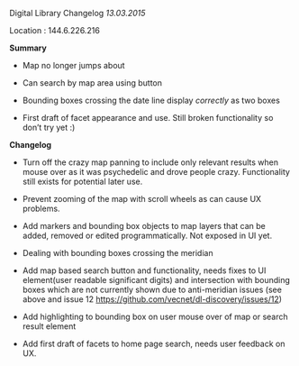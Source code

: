 Digital Library Changelog
*13.03.2015*


Location : 144.6.226.216


**Summary**

* Map no longer jumps about

* Can search by map area using button

* Bounding boxes crossing the date line display *correctly* as two boxes

* First draft of facet appearance and use.  Still broken functionality so don’t try yet :)


**Changelog**

* Turn off the crazy map panning to include only relevant results when mouse over as it was psychedelic and drove people crazy.  Functionality still exists for potential later use.

* Prevent zooming of the map with scroll wheels as can cause UX problems.

* Add markers and bounding box objects to map layers that can be added, removed or edited programmatically.  Not exposed in UI yet.

* Dealing with bounding boxes crossing the meridian

* Add map based search button and functionality, needs fixes to UI element(user readable significant digits) and intersection with bounding boxes which are not currently shown due to anti-meridian issues (see above and issue 12 https://github.com/vecnet/dl-discovery/issues/12)

* Add highlighting to bounding box on user mouse over of map or search result element

* Add first draft of facets to home page search, needs user feedback on UX.


